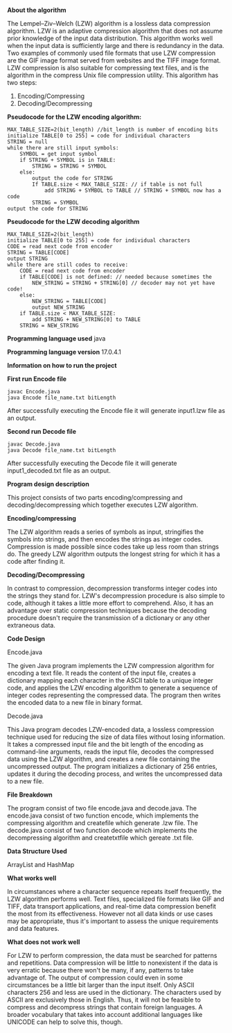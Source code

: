 **About the algorithm**

The Lempel–Ziv–Welch (LZW) algorithm is a lossless data compression algorithm. LZW is an
adaptive compression algorithm that does not assume prior knowledge of the input data distribution.
This algorithm works well when the input data is sufficiently large and there is redundancy in the data.
Two examples of commonly used file formats that use LZW compression are the GIF image format
served from websites and the TIFF image format. LZW compression is also suitable for compressing
text files, and is the algorithm in the compress Unix file compression utility.
This algorithm has two steps:

1. Encoding/Compressing
2. Decoding/Decompressing

**Pseudocode for the LZW encoding algorithm:**
```
MAX_TABLE_SIZE=2(bit_length) //bit_length is number of encoding bits
initialize TABLE[0 to 255] = code for individual characters
STRING = null
while there are still input symbols:
    SYMBOL = get input symbol
    if STRING + SYMBOL is in TABLE:
        STRING = STRING + SYMBOL
    else:
        output the code for STRING
        If TABLE.size < MAX_TABLE_SIZE: // if table is not full
            add STRING + SYMBOL to TABLE // STRING + SYMBOL now has a code
        STRING = SYMBOL
output the code for STRING

```
**Pseudocode for the LZW decoding algorithm**

```
MAX_TABLE_SIZE=2(bit_length)
initialize TABLE[0 to 255] = code for individual characters
CODE = read next code from encoder
STRING = TABLE[CODE]
output STRING
while there are still codes to receive:
    CODE = read next code from encoder
    if TABLE[CODE] is not defined: // needed because sometimes the
        NEW_STRING = STRING + STRING[0] // decoder may not yet have code!
    else:
        NEW_STRING = TABLE[CODE]
        output NEW_STRING
    if TABLE.size < MAX_TABLE_SIZE:
        add STRING + NEW_STRING[0] to TABLE
    STRING = NEW_STRING
```
**Programming language used**
java

**Programming language version**
17.0.4.1

**Information on how to run the project**

**First run Encode file**
```
javac Encode.java 
java Encode file_name.txt bitLength
```
After successfully executing the Encode file it will generate input1.lzw file as an output.

**Second run Decode file**
```
javac Decode.java 
java Decode file_name.txt bitLength
```
After successfully executing the Decode file it will generate input1_decoded.txt file
as an output.

**Program design description**

This project consists of two parts encoding/compressing and decoding/decompressing which together executes LZW algorithm.

**Encoding/compressing**

The LZW algorithm reads a series of symbols as input, stringifies the symbols into strings, and then encodes the strings as integer codes.
Compression is made possible since codes take up less room than strings do. The greedy LZW algorithm outputs the longest string for which it has a code after finding it.

**Decoding/Decompressing**

In contrast to compression, decompression transforms integer codes into the strings they stand for.
LZW's decompression procedure is also simple to code, although it takes a little more effort to comprehend.
Also, it has an advantage over static compression techniques because the decoding procedure doesn't require the transmission of a dictionary or any other extraneous data.

**Code Design**

Encode.java

The given Java program implements the LZW compression algorithm for encoding a text file.
It reads the content of the input file, creates a dictionary mapping each character in the ASCII table to a unique integer code, and applies the LZW encoding algorithm to generate a sequence of integer codes representing the compressed data.
The program then writes the encoded data to a new file in binary format. 

Decode.java

This Java program decodes LZW-encoded data, a lossless compression technique used for reducing the size of data files without losing information.
It takes a compressed input file and the bit length of the encoding as command-line arguments, reads the input file, decodes the compressed data using the LZW algorithm, and creates a new file containing the uncompressed output. 
The program initializes a dictionary of 256 entries, updates it during the decoding process, and writes the uncompressed data to a new file.

**File Breakdown**

The program consist of two file encode.java and decode.java. 
The encode.java consist of two function encode, which implements the compressing algorithm and createfile which generate .lzw file.
The decode.java consist of two function decode which implements the decompressing algorithm and createtxtfile which gereate .txt file.

**Data Structure Used**

ArrayList and HashMap

**What works well**

In circumstances where a character sequence repeats itself frequently, the LZW algorithm performs well. 
Text files, specialized file formats like GIF and TIFF, data transport applications, and real-time data compression benefit the most from its effectiveness. 
However not all data kinds or use cases may be appropriate, thus it's important to assess the unique requirements and data features.

**What does not work well**

For LZW to perform compression, the data must be searched for patterns and repetitions.
Data compression will be little to nonexistent if the data is very erratic because there won't be many, if any, patterns to take advantage of.
The output of compression could even in some circumstances be a little bit larger than the input itself.
Only ASCII characters 256 and less are used in the dictionary. The characters used by ASCII are exclusively those in English. 
Thus, it will not be feasible to compress and decompress strings that contain foreign languages.
A broader vocabulary that takes into account additional languages like UNICODE can help to solve this, though.



